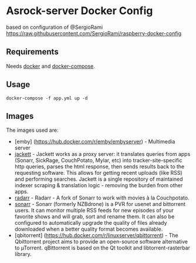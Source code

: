 # Asrock-server Docker Config
based on configuration of @SergioRami https://raw.githubusercontent.com/SergioRami/raspberry-docker-config

## Requirements
Needs [docker](https://docs.docker.com/engine/install/) and [docker-compose](https://docs.docker.com/compose/install/).

## Usage

```
docker-compose -f app.yml up -d
```

## Images

The images used are:
- [emby] (https://hub.docker.com/r/emby/embyserver) - Multimedia server
- [jackett](https://hub.docker.com/r/linuxserver/jackett) - Jackett works as a proxy server: it translates queries from apps (Sonarr, SickRage, CouchPotato, Mylar, etc) into tracker-site-specific http queries, parses the html response, then sends results back to the requesting software. This allows for getting recent uploads (like RSS) and performing searches. Jackett is a single repository of maintained indexer scraping & translation logic - removing the burden from other apps.
- [radarr](https://hub.docker.com/r/linuxserver/radarr) - Radarr - A fork of Sonarr to work with movies à la Couchpotato.
- [sonarr](https://hub.docker.com/r/linuxserver/sonarr) - Sonarr (formerly NZBdrone) is a PVR for usenet and bittorrent users. It can monitor multiple RSS feeds for new episodes of your favorite shows and will grab, sort and rename them. It can also be configured to automatically upgrade the quality of files already downloaded when a better quality format becomes available.
- [qbitorrent] (https://hub.docker.com/r/linuxserver/qbittorrent) - The Qbittorrent project aims to provide an open-source software alternative to µTorrent. qBittorrent is based on the Qt toolkit and libtorrent-rasterbar library.





